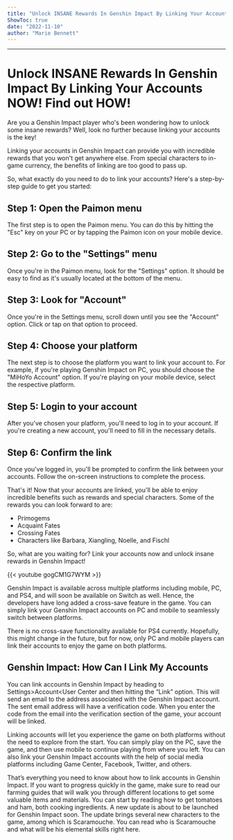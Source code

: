 ```yaml
---
title: "Unlock INSANE Rewards In Genshin Impact By Linking Your Accounts NOW! Find out HOW!"
ShowToc: true 
date: "2022-11-10"
author: "Marie Bennett"
---
```

*****
# Unlock INSANE Rewards In Genshin Impact By Linking Your Accounts NOW! Find out HOW!

Are you a Genshin Impact player who's been wondering how to unlock some insane rewards? Well, look no further because linking your accounts is the key!

Linking your accounts in Genshin Impact can provide you with incredible rewards that you won't get anywhere else. From special characters to in-game currency, the benefits of linking are too good to pass up.

So, what exactly do you need to do to link your accounts? Here's a step-by-step guide to get you started:

## Step 1: Open the Paimon menu

The first step is to open the Paimon menu. You can do this by hitting the "Esc" key on your PC or by tapping the Paimon icon on your mobile device.

## Step 2: Go to the "Settings" menu

Once you're in the Paimon menu, look for the "Settings" option. It should be easy to find as it's usually located at the bottom of the menu.

## Step 3: Look for "Account"

Once you're in the Settings menu, scroll down until you see the "Account" option. Click or tap on that option to proceed.

## Step 4: Choose your platform

The next step is to choose the platform you want to link your account to. For example, if you're playing Genshin Impact on PC, you should choose the "MiHoYo Account" option. If you're playing on your mobile device, select the respective platform.

## Step 5: Login to your account

After you've chosen your platform, you'll need to log in to your account. If you're creating a new account, you'll need to fill in the necessary details.

## Step 6: Confirm the link

Once you've logged in, you'll be prompted to confirm the link between your accounts. Follow the on-screen instructions to complete the process.

That's it! Now that your accounts are linked, you'll be able to enjoy incredible benefits such as rewards and special characters. Some of the rewards you can look forward to are:

- Primogems
- Acquaint Fates
- Crossing Fates
- Characters like Barbara, Xiangling, Noelle, and Fischl

So, what are you waiting for? Link your accounts now and unlock insane rewards in Genshin Impact!

{{< youtube gogCM1G7WYM >}} 



Genshin Impact is available across multiple platforms including mobile, PC, and PS4, and will soon be available on Switch as well. Hence, the developers have long added a cross-save feature in the game. You can simply link your Genshin Impact accounts on PC and mobile to seamlessly switch between platforms.
 
There is no cross-save functionality available for PS4 currently. Hopefully, this might change in the future, but for now, only PC and mobile players can link their accounts to enjoy the game on both platforms.
 
## Genshin Impact: How Can I Link My Accounts
 
You can link accounts in Genshin Impact by heading to Settings>Account<User Center and then hitting the “Link” option. This will send an email to the address associated with the Genshin Impact account. The sent email address will have a verification code. When you enter the code from the email into the verification section of the game, your account will be linked.
 

 
Linking accounts will let you experience the game on both platforms without the need to explore from the start. You can simply play on the PC, save the game, and then use mobile to continue playing from where you left. You can also link your Genshin Impact accounts with the help of social media platforms including Game Center, Facebook, Twitter, and others.
 
That’s everything you need to know about how to link accounts in Genshin Impact. If you want to progress quickly in the game, make sure to read our farming guides that will walk you through different locations to get some valuable items and materials. You can start by reading how to get tomatoes and ham, both cooking ingredients. A new update is about to be launched for Genshin Impact soon. The update brings several new characters to the game, among which is Scaramouche. You can read who is Scaramouche and what will be his elemental skills right here.




